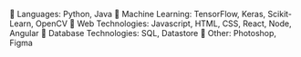  Languages: Python, Java
 Machine Learning: TensorFlow, Keras, Scikit-Learn, OpenCV
 Web Technologies: Javascript, HTML, CSS, React, Node, Angular
 Database Technologies: SQL, Datastore
 Other: Photoshop, Figma

